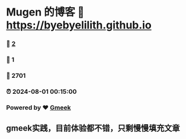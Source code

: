# Mugen 的博客 :link: https://byebyelilith.github.io 
### :page_facing_up: [2](https://byebyelilith.github.io/tag.html) 
### :speech_balloon: 1 
### :hibiscus: 2701 
### :alarm_clock: 2024-08-01 00:15:00 
### Powered by :heart: [Gmeek](https://github.com/Meekdai/Gmeek)

## gmeek实践，目前体验都不错，只剩慢慢填充文章
